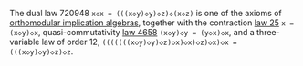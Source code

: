 The dual law 720948 `x◇x = (((x◇y)◇y)◇z)◇(x◇z)` is one of the axioms of [orthomodular implication algebras](https://doi.org/10.1023/B:IJTP.0000048587.50827.93), together with the contraction [law 25](https://teorth.github.io/equational_theories/implications/?25) `x = (x◇y)◇x`, quasi-commutativity [law 4658](https://teorth.github.io/equational_theories/implications/?4658) `(x◇y)◇y = (y◇x)◇x`, and a three-variable law of order 12, `(((((((x◇y)◇y)◇z)◇x)◇x)◇z)◇x)◇x = (((x◇y)◇y)◇z)◇z`.
